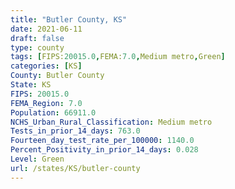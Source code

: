```yaml
---
title: "Butler County, KS"
date: 2021-06-11
draft: false
type: county
tags: [FIPS:20015.0,FEMA:7.0,Medium metro,Green]
categories: [KS]
County: Butler County
State: KS
FIPS: 20015.0
FEMA_Region: 7.0
Population: 66911.0
NCHS_Urban_Rural_Classification: Medium metro
Tests_in_prior_14_days: 763.0
Fourteen_day_test_rate_per_100000: 1140.0
Percent_Positivity_in_prior_14_days: 0.028
Level: Green
url: /states/KS/butler-county
---
```



